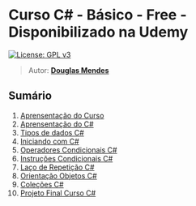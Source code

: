 # Curso C# - Básico - Free - Disponibilizado na Udemy

[![License: GPL v3](https://img.shields.io/badge/License-GPL%20v3-blue.svg)](https://www.gnu.org/licenses/gpl-3.0)

> Autor: __[Douglas Mendes](https://github.com/JDouglasMendes)__

## Sumário

1. [Aprensentação do Curso](pages/apresentacao_curso.md)
2. [Aprensentação do C#](pages/conhecendo_csharp.md)
3. [Tipos de dados C#](pages/conhecendo_csharp.md)
4. [Iniciando com C#](pages/conhecendo_csharp.md)
5. [Operadores Condicionais C#](pages/conhecendo_csharp.md)
6. [Instruções Condicionais C#](pages/conhecendo_csharp.md)
7. [Laço de  Repetição C#](pages/conhecendo_csharp.md)
8. [Orientação Objetos C#](pages/conhecendo_csharp.md)
9. [Coleções C#](pages/conhecendo_csharp.md)
11. [Projeto Final Curso C#](pages/conhecendo_csharp.md)




